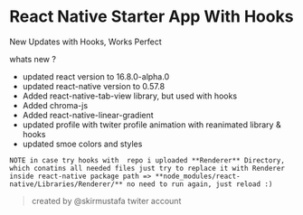 # React Native Starter App With Hooks
New Updates with Hooks, Works Perfect

whats new ?
- updated react version to 16.8.0-alpha.0
- updated react-native version to 0.57.8
- Added react-native-tab-view library, but used with hooks
- Added chroma-js
- Added react-native-linear-gradient
- updated profile with twiter profile animation with reanimated library & hooks
- updated smoe colors and styles

`NOTE
in case try hooks with  repo
i uploaded **Renderer** Directory, which conatins all needed files
just try to replace it with Renderer inside react-native package
path => **node_modules/react-native/Libraries/Renderer/**
no need to run again, just reload :)`
> created by @skirmustafa twiter account
